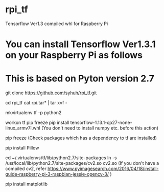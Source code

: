 # rpi_tf
Tensorflow Ver1.3 compiled whl for Raspberry Pi


# You can install Tensorflow Ver1.3.1 on your Raspberry Pi as follows
# This is based on Pyton version 2.7
git clone https://github.com/syhuh/rpi_tf.git

cd rpi_tf
cat rpi.tar* | tar xvf -

mkvirtualenv tf -p python2

workon tf
pip freeze 
pip install tensorflow-1.13.1-cp27-none-linux_armv7l.whl 
(You don't need to install numpy etc. before this action)

pip freeze
(Check packages which has a dependency to tf are installed)

pip install Pillow

cd ~/.virtualenvs/tf/lib/python2.7/site-packages
ln -s /usr/local/lib/python2.7/site-packages/cv2.so cv2.so
(If you don't have a compiled cv2, refer https://www.pyimagesearch.com/2016/04/18/install-guide-raspberry-pi-3-raspbian-jessie-opencv-3/ )

pip install matplotlib
